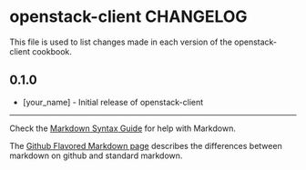 openstack-client CHANGELOG
==========================

This file is used to list changes made in each version of the openstack-client cookbook.

0.1.0
-----
- [your_name] - Initial release of openstack-client

- - -
Check the [Markdown Syntax Guide](http://daringfireball.net/projects/markdown/syntax) for help with Markdown.

The [Github Flavored Markdown page](http://github.github.com/github-flavored-markdown/) describes the differences between markdown on github and standard markdown.
